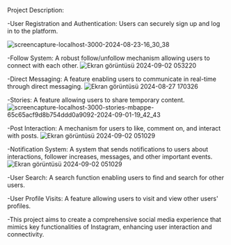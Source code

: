 
Project Description:

-User Registration and Authentication: Users can securely sign up and log in to the platform.

![screencapture-localhost-3000-2024-08-23-16_30_38](https://github.com/user-attachments/assets/e1ba1e6e-bfc4-4d32-a052-b975414245e0)


-Follow System: A robust follow/unfollow mechanism allowing users to connect with each other.
![Ekran görüntüsü 2024-09-02 053220](https://github.com/user-attachments/assets/d45a7ecb-8ca4-4480-96a8-84f233043e86)


-Direct Messaging: A feature enabling users to communicate in real-time through direct messaging.
![Ekran görüntüsü 2024-08-27 170326](https://github.com/user-attachments/assets/78f30660-e114-4f50-8ef3-ff9b9c27f847)


-Stories: A feature allowing users to share temporary content.
![screencapture-localhost-3000-stories-mbappe-65c65acf9d8b754ddd0a9092-2024-09-01-19_42_43](https://github.com/user-attachments/assets/71952f03-6ac5-486a-8e97-8a13c2b527ad)

-Post Interaction: A mechanism for users to like, comment on, and interact with posts.
![Ekran görüntüsü 2024-09-02 051029](https://github.com/user-attachments/assets/4f2c7a0f-6080-4195-b428-ee82b8f62eaf)

-Notification System: A system that sends notifications to users about interactions, follower increases, messages, and other important events.
![Ekran görüntüsü 2024-09-02 051029](https://github.com/user-attachments/assets/3224b4c9-8936-4183-a1ea-2659028faf8f)

-User Search: A search function enabling users to find and search for other users.

-User Profile Visits: A feature allowing users to visit and view other users' profiles.

-This project aims to create a comprehensive social media experience that mimics key functionalities of Instagram, enhancing user interaction and connectivity.
